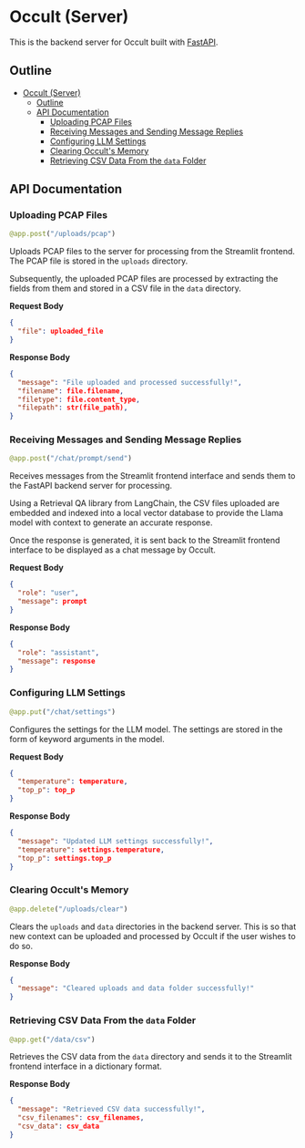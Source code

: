 # Occult (Server)
This is the backend server for Occult built with [FastAPI](https://fastapi.tiangolo.com/).

## Outline
- [Occult (Server)](#occult-server)
  - [Outline](#outline)
  - [API Documentation](#api-documentation)
    - [Uploading PCAP Files](#uploading-pcap-files)
    - [Receiving Messages and Sending Message Replies](#receiving-messages-and-sending-message-replies)
    - [Configuring LLM Settings](#configuring-llm-settings)
    - [Clearing Occult's Memory](#clearing-occults-memory)
    - [Retrieving CSV Data From the `data` Folder](#retrieving-csv-data-from-the-data-folder)

## API Documentation

### Uploading PCAP Files
```python
@app.post("/uploads/pcap")
```
Uploads PCAP files to the server for processing from the Streamlit frontend. The PCAP file is stored in the `uploads` directory.

Subsequently, the uploaded PCAP files are processed by extracting the fields from them and stored in a CSV file in the `data` directory.

**Request Body**
```json
{
  "file": uploaded_file
}
```

**Response Body**
```json
{
  "message": "File uploaded and processed successfully!",
  "filename": file.filename,
  "filetype": file.content_type,
  "filepath": str(file_path),
}
```

### Receiving Messages and Sending Message Replies
```python
@app.post("/chat/prompt/send")
```
Receives messages from the Streamlit frontend interface and sends them to the FastAPI backend server for processing. 

Using a Retrieval QA library from LangChain, the CSV files uploaded are embedded and indexed into a local vector database to provide the Llama model with context to generate an accurate response.

Once the response is generated, it is sent back to the Streamlit frontend interface to be displayed as a chat message by Occult.

**Request Body**
```json
{
  "role": "user", 
  "message": prompt
}
```

**Response Body**
```json
{
  "role": "assistant",
  "message": response
}
```

### Configuring LLM Settings
```python
@app.put("/chat/settings")
```
Configures the settings for the LLM model. The settings are stored in the form of keyword arguments in the model.

**Request Body**
```json
{
  "temperature": temperature,
  "top_p": top_p
}
```

**Response Body**
```json
{
  "message": "Updated LLM settings successfully!",
  "temperature": settings.temperature,
  "top_p": settings.top_p
}

```

### Clearing Occult's Memory
```python
@app.delete("/uploads/clear")
```
Clears the `uploads` and `data` directories in the backend server. This is so that new context can be uploaded and processed by Occult if the user wishes to do so.

**Response Body**
```json
{
  "message": "Cleared uploads and data folder successfully!"
}
```

### Retrieving CSV Data From the `data` Folder
```python
@app.get("/data/csv")
```
Retrieves the CSV data from the `data` directory and sends it to the Streamlit frontend interface in a dictionary format.

**Response Body**
```json
{
  "message": "Retrieved CSV data successfully!",
  "csv_filenames": csv_filenames,
  "csv_data": csv_data
}
```
